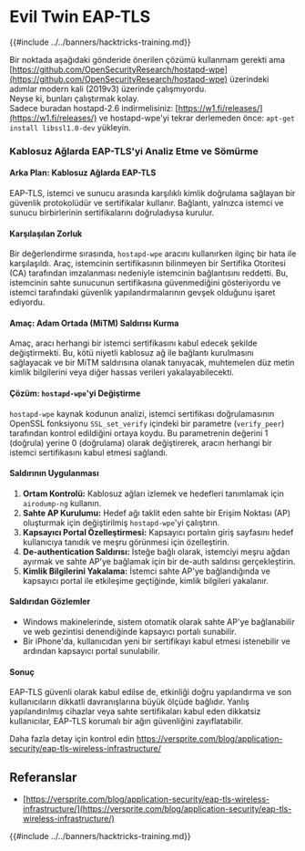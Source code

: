 # Evil Twin EAP-TLS

{{#include ../../banners/hacktricks-training.md}}



Bir noktada aşağıdaki gönderide önerilen çözümü kullanmam gerekti ama [https://github.com/OpenSecurityResearch/hostapd-wpe](https://github.com/OpenSecurityResearch/hostapd-wpe) üzerindeki adımlar modern kali (2019v3) üzerinde çalışmıyordu.\
Neyse ki, bunları çalıştırmak kolay.\
Sadece buradan hostapd-2.6 indirmelisiniz: [https://w1.fi/releases/](https://w1.fi/releases/) ve hostapd-wpe'yi tekrar derlemeden önce: `apt-get install libssl1.0-dev` yükleyin.

### Kablosuz Ağlarda EAP-TLS'yi Analiz Etme ve Sömürme

#### Arka Plan: Kablosuz Ağlarda EAP-TLS

EAP-TLS, istemci ve sunucu arasında karşılıklı kimlik doğrulama sağlayan bir güvenlik protokolüdür ve sertifikalar kullanır. Bağlantı, yalnızca istemci ve sunucu birbirlerinin sertifikalarını doğruladıysa kurulur.

#### Karşılaşılan Zorluk

Bir değerlendirme sırasında, `hostapd-wpe` aracını kullanırken ilginç bir hata ile karşılaşıldı. Araç, istemcinin sertifikasının bilinmeyen bir Sertifika Otoritesi (CA) tarafından imzalanması nedeniyle istemcinin bağlantısını reddetti. Bu, istemcinin sahte sunucunun sertifikasına güvenmediğini gösteriyordu ve istemci tarafındaki güvenlik yapılandırmalarının gevşek olduğunu işaret ediyordu.

#### Amaç: Adam Ortada (MiTM) Saldırısı Kurma

Amaç, aracı herhangi bir istemci sertifikasını kabul edecek şekilde değiştirmekti. Bu, kötü niyetli kablosuz ağ ile bağlantı kurulmasını sağlayacak ve bir MiTM saldırısına olanak tanıyacak, muhtemelen düz metin kimlik bilgilerini veya diğer hassas verileri yakalayabilecekti.

#### Çözüm: `hostapd-wpe`'yi Değiştirme

`hostapd-wpe` kaynak kodunun analizi, istemci sertifikası doğrulamasının OpenSSL fonksiyonu `SSL_set_verify` içindeki bir parametre (`verify_peer`) tarafından kontrol edildiğini ortaya koydu. Bu parametrenin değerini 1 (doğrula) yerine 0 (doğrulama) olarak değiştirerek, aracın herhangi bir istemci sertifikasını kabul etmesi sağlandı.

#### Saldırının Uygulanması

1. **Ortam Kontrolü:** Kablosuz ağları izlemek ve hedefleri tanımlamak için `airodump-ng` kullanın.
2. **Sahte AP Kurulumu:** Hedef ağı taklit eden sahte bir Erişim Noktası (AP) oluşturmak için değiştirilmiş `hostapd-wpe`'yi çalıştırın.
3. **Kapsayıcı Portal Özelleştirmesi:** Kapsayıcı portalın giriş sayfasını hedef kullanıcıya tanıdık ve meşru görünmesi için özelleştirin.
4. **De-authentication Saldırısı:** İsteğe bağlı olarak, istemciyi meşru ağdan ayırmak ve sahte AP'ye bağlamak için bir de-auth saldırısı gerçekleştirin.
5. **Kimlik Bilgilerini Yakalama:** İstemci sahte AP'ye bağlandığında ve kapsayıcı portal ile etkileşime geçtiğinde, kimlik bilgileri yakalanır.

#### Saldırıdan Gözlemler

- Windows makinelerinde, sistem otomatik olarak sahte AP'ye bağlanabilir ve web gezintisi denendiğinde kapsayıcı portalı sunabilir.
- Bir iPhone'da, kullanıcıdan yeni bir sertifikayı kabul etmesi istenebilir ve ardından kapsayıcı portal sunulabilir.

#### Sonuç

EAP-TLS güvenli olarak kabul edilse de, etkinliği doğru yapılandırma ve son kullanıcıların dikkatli davranışlarına büyük ölçüde bağlıdır. Yanlış yapılandırılmış cihazlar veya sahte sertifikaları kabul eden dikkatsiz kullanıcılar, EAP-TLS korumalı bir ağın güvenliğini zayıflatabilir.

Daha fazla detay için kontrol edin https://versprite.com/blog/application-security/eap-tls-wireless-infrastructure/

## Referanslar

- [https://versprite.com/blog/application-security/eap-tls-wireless-infrastructure/](https://versprite.com/blog/application-security/eap-tls-wireless-infrastructure/)



{{#include ../../banners/hacktricks-training.md}}
